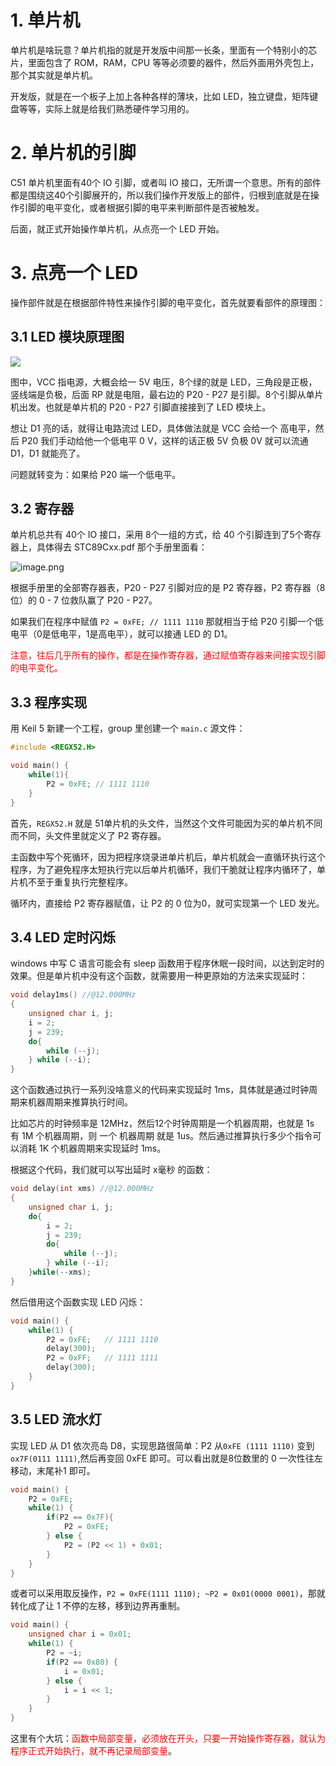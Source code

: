 

# 1. 单片机

单片机是啥玩意？单片机指的就是开发版中间那一长条，里面有一个特别小的芯片，里面包含了 ROM，RAM，CPU 等等必须要的器件，然后外面用外壳包上，那个其实就是单片机。

开发版，就是在一个板子上加上各种各样的薄块，比如 LED，独立键盘，矩阵键盘等等，实际上就是给我们熟悉硬件学习用的。

# 2. 单片机的引脚

C51 单片机里面有40个 IO 引脚，或者叫 IO 接口，无所谓一个意思。所有的部件都是围绕这40个引脚展开的，所以我们操作开发版上的部件，归根到底就是在操作引脚的电平变化，或者根据引脚的电平来判断部件是否被触发。

后面，就正式开始操作单片机，从点亮一个 LED 开始。

# 3. 点亮一个 LED

操作部件就是在根据部件特性来操作引脚的电平变化，首先就要看部件的原理图：

## 3.1 LED 模块原理图

![](https://gitee.com/pthef/imgrepo/raw/master/20250128145536.png)

图中，VCC 指电源，大概会给一 5V 电压，8个绿的就是 LED，三角段是正极，竖线端是负极，后面 RP 就是电阻，最右边的 P20 - P27 是引脚。8个引脚从单片机出发。也就是单片机的 P20 - P27 引脚直接接到了 LED 模块上。

想让 D1 亮的话，就得让电路流过 LED，具体做法就是 VCC 会给一个 高电平，然后 P20 我们手动给他一个低电平 0 V，这样的话正极 5V 负极 0V 就可以流通 D1，D1 就能亮了。

问题就转变为：如果给 P20 端一个低电平。

## 3.2  寄存器

单片机总共有 40个 IO 接口，采用 8个一组的方式，给 40 个引脚连到了5个寄存器上，具体得去 STC89Cxx.pdf 那个手册里面看：

![image.png](https://gitee.com/pthef/imgrepo/raw/master/20250128151001.png)

根据手册里的全部寄存器表，P20 - P27 引脚对应的是 P2 寄存器，P2 寄存器（8位）的 0 - 7 位救队赢了 P20 - P27。

如果我们在程序中赋值 `P2 = 0xFE; // 1111 1110` 那就相当于给 P20 引脚一个低电平（0是低电平，1是高电平），就可以接通 LED 的 D1。

<font color = 'red'>注意，往后几乎所有的操作，都是在操作寄存器，通过赋值寄存器来间接实现引脚的电平变化。</font>

## 3.3 程序实现

用 Keil 5 新建一个工程，group 里创建一个 `main.c` 源文件：

```c
#include <REGX52.H>

void main() {
	while(1){
		P2 = 0xFE; // 1111 1110
	}
}
```
首先，`REGX52.H` 就是 51单片机的头文件，当然这个文件可能因为买的单片机不同而不同，头文件里就定义了 P2 寄存器。

主函数中写个死循环，因为把程序烧录进单片机后，单片机就会一直循环执行这个程序，为了避免程序太短执行完以后单片机循环，我们干脆就让程序内循环了，单片机不至于重复执行完整程序。

循环内，直接给 P2 寄存器赋值，让 P2 的 0 位为0，就可实现第一个 LED 发光。

## 3.4 LED 定时闪烁

windows 中写 C 语言可能会有 sleep 函数用于程序休眠一段时间，以达到定时的效果。但是单片机中没有这个函数，就需要用一种更原始的方法来实现延时：

```c
void delay1ms() //@12.000MHz
{
	unsigned char i, j;
	i = 2;
	j = 239;
	do{
		while (--j);
	} while (--i);
}
```
这个函数通过执行一系列没啥意义的代码来实现延时 1ms，具体就是通过时钟周期来机器周期来推算执行时间。

比如芯片的时钟频率是 12MHz，然后12个时钟周期是一个机器周期，也就是 1s 有 1M 个机器周期，则 一个 机器周期 就是 1us。然后通过推算执行多少个指令可以消耗 1K 个机器周期来实现延时 1ms。

根据这个代码，我们就可以写出延时 x毫秒 的函数：

```c
void delay(int xms) //@12.000MHz
{
	unsigned char i, j;
	do{
		i = 2;
		j = 239;
		do{
			while (--j);
		} while (--i);
	}while(--xms);
}
```

然后借用这个函数实现 LED 闪烁：

```c
void main() {
	while(1) {
		P2 = 0xFE;   // 1111 1110
		delay(300);
		P2 = 0xFF;   // 1111 1111
		delay(300);
	}
}
```

## 3.5 LED 流水灯

实现 LED 从 D1 依次亮岛 D8，实现思路很简单：P2 从`0xFE (1111 1110)` 变到 `ox7F(0111 1111)`,然后再变回 0xFE 即可。可以看出就是8位数里的 0 一次性往左移动，末尾补1 即可。

```c
void main() {
	P2 = 0xFE;
	while(1) {
		if(P2 == 0x7F){
			P2 = 0xFE;
		} else {
			P2 = (P2 << 1) + 0x01;
		}
	}
}
```

或者可以采用取反操作，`P2 = 0xFE(1111 1110); ~P2 = 0x01(0000 0001)`，那就转化成了让 1 不停的左移，移到边界再重制。

```c
void main() {
	unsigned char i = 0x01;
	while(1) {
		P2 = ~i;
		if(P2 == 0x80) {
			i = 0x01;
		} else {
			i = i << 1;
		}
	}
}
```

这里有个大坑：<font color = 'red'>函数中局部变量，必须放在开头，只要一开始操作寄存器，就认为程序正式开始执行，就不再记录局部变量</font>。




